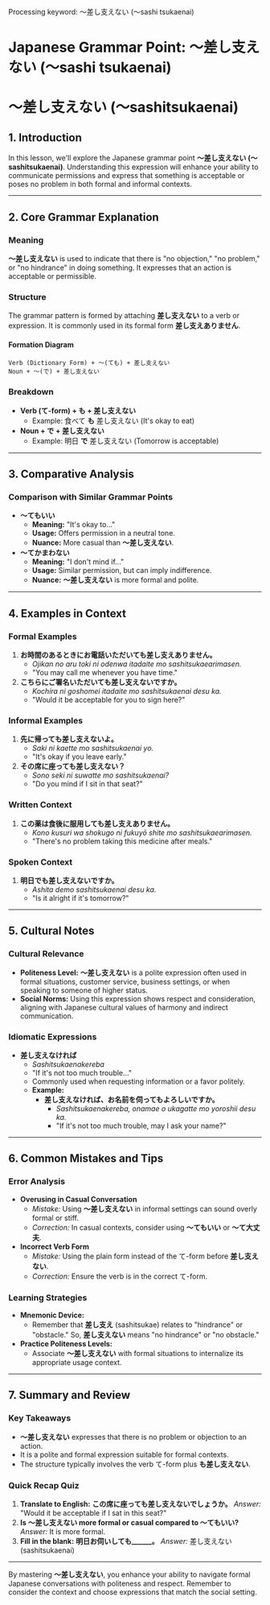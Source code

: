 Processing keyword: ～差し支えない (〜sashi tsukaenai)
# Japanese Grammar Point: ～差し支えない (〜sashi tsukaenai)
# ～差し支えない (〜sashitsukaenai)
## 1. Introduction
In this lesson, we'll explore the Japanese grammar point **～差し支えない (〜sashitsukaenai)**. Understanding this expression will enhance your ability to communicate permissions and express that something is acceptable or poses no problem in both formal and informal contexts.

---
## 2. Core Grammar Explanation
### Meaning
**～差し支えない** is used to indicate that there is "no objection," "no problem," or "no hindrance" in doing something. It expresses that an action is acceptable or permissible.
### Structure
The grammar pattern is formed by attaching **差し支えない** to a verb or expression. It is commonly used in its formal form **差し支えありません**.
#### Formation Diagram
```plaintext
Verb (Dictionary Form) + 〜(ても) + 差し支えない
Noun + 〜(で) + 差し支えない
```
### Breakdown
- **Verb (て-form) + も + 差し支えない**
  - Example: 食べて **も** 差し支えない (It's okay to eat)
- **Noun + で + 差し支えない**
  - Example: 明日 **で** 差し支えない (Tomorrow is acceptable)
---
## 3. Comparative Analysis
### Comparison with Similar Grammar Points
- **〜てもいい**
  - **Meaning:** "It's okay to..."
  - **Usage:** Offers permission in a neutral tone.
  - **Nuance:** More casual than **～差し支えない**.
- **〜てかまわない**
  - **Meaning:** "I don't mind if..."
  - **Usage:** Similar permission, but can imply indifference.
  - **Nuance:** **～差し支えない** is more formal and polite.
---
## 4. Examples in Context
### Formal Examples
1. **お時間のあるときにお電話いただいても差し支えありません。**
   - *Ojikan no aru toki ni odenwa itadaite mo sashitsukaearimasen.*
   - "You may call me whenever you have time."
2. **こちらにご署名いただいても差し支えないですか。**
   - *Kochira ni goshomei itadaite mo sashitsukaenai desu ka.*
   - "Would it be acceptable for you to sign here?"
### Informal Examples
1. **先に帰っても差し支えないよ。**
   - *Saki ni kaette mo sashitsukaenai yo.*
   - "It's okay if you leave early."
2. **その席に座っても差し支えない？**
   - *Sono seki ni suwatte mo sashitsukaenai?*
   - "Do you mind if I sit in that seat?"
### Written Context
1. **この薬は食後に服用しても差し支えありません。**
   - *Kono kusuri wa shokugo ni fukuyō shite mo sashitsukaearimasen.*
   - "There's no problem taking this medicine after meals."
### Spoken Context
1. **明日でも差し支えないですか。**
   - *Ashita demo sashitsukaenai desu ka.*
   - "Is it alright if it's tomorrow?"
---
## 5. Cultural Notes
### Cultural Relevance
- **Politeness Level:** **～差し支えない** is a polite expression often used in formal situations, customer service, business settings, or when speaking to someone of higher status.
- **Social Norms:** Using this expression shows respect and consideration, aligning with Japanese cultural values of harmony and indirect communication.
### Idiomatic Expressions
- **差し支えなければ**
  - *Sashitsukaenakereba*
  - "If it's not too much trouble..."
  - Commonly used when requesting information or a favor politely.
  - **Example:**
    - **差し支えなければ、お名前を伺ってもよろしいですか。**
      - *Sashitsukaenakereba, onamae o ukagatte mo yoroshii desu ka.*
      - "If it's not too much trouble, may I ask your name?"
---
## 6. Common Mistakes and Tips
### Error Analysis
- **Overusing in Casual Conversation**
  - *Mistake:* Using **～差し支えない** in informal settings can sound overly formal or stiff.
  - *Correction:* In casual contexts, consider using **〜てもいい** or **〜て大丈夫**.
- **Incorrect Verb Form**
  - *Mistake:* Using the plain form instead of the て-form before **差し支えない**.
  - *Correction:* Ensure the verb is in the correct て-form.
### Learning Strategies
- **Mnemonic Device:**
  - Remember that **差し支え** (sashitsukae) relates to "hindrance" or "obstacle." So, **差し支えない** means "no hindrance" or "no obstacle."
- **Practice Politeness Levels:**
  - Associate **～差し支えない** with formal situations to internalize its appropriate usage context.
---
## 7. Summary and Review
### Key Takeaways
- **～差し支えない** expresses that there is no problem or objection to an action.
- It is a polite and formal expression suitable for formal contexts.
- The structure typically involves the verb て-form plus **も差し支えない**.
### Quick Recap Quiz
1. **Translate to English:**
   **この席に座っても差し支えないでしょうか。**
   *Answer:* "Would it be acceptable if I sat in this seat?"
2. **Is **～差し支えない** more formal or casual compared to **〜てもいい**?**
   *Answer:* It is more formal.
3. **Fill in the blank:**
   **明日お伺いしても______。**
   *Answer:* 差し支えない (sashitsukaenai)
---
By mastering **～差し支えない**, you enhance your ability to navigate formal Japanese conversations with politeness and respect. Remember to consider the context and choose expressions that match the social setting.
